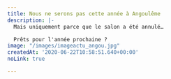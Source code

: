 ```yaml
---
title: Nous ne serons pas cette année à Angoulême
description: |-
  Mais uniquement parce que le salon a été annulé…

  Prêts pour l'année prochaine ?
image: "/images/imageactu_angou.jpg"
createdAt: '2020-06-22T10:58:51.640+00:00'
noLink: true

---
```

